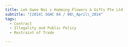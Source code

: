```yaml
---
title: Lek Gwee Noi v Humming Flowers & Gifts Pte Ltd 
subtitle: "[2014] SGHC 64 / 08\_April\_2014"
tags:
  - Contract
  - Illegality and Public Policy
  - Restraint of Trade

---
```


